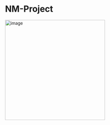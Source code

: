 # NM-Project


<img width="328" alt="image" src="https://github.com/Shri2703/NM-Project/assets/126264718/712ba25a-9b6d-49db-bb98-cb2aeffe6b81">
